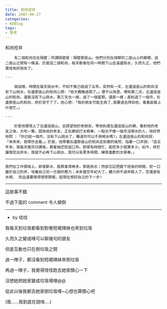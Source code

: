 ```yaml
---
title: 和尚挖井
date: 2007-06-27
categories:
- KDBlog
tags:
- 思考
---
```

和尚挖井


```
	有二個和尚住在隔壁；所謂隔壁是：隔壁那座山。他們分別在相鄰的二座山上的廟裡，這二座山之間有一條溪，於是這二個和尚，每天都會在同一時間下山去溪邊挑水，久而久之，他們便成為好朋友了。

---

	就這樣，時間在每天挑水中，不知不覺己經過了五年。突然有一天，左邊這座山的和尚沒有下山挑水，右邊那座山的和尚心想:「他大概睡過頭了。」便不以為意，哪知第二天，左邊這座山的和尚，還是沒有下山挑水，第三天也一樣，過了一個星期，還是一樣；直到過了一個月，右邊那座山的和尚，終於受不了了。他心想:「我的朋友可能生病了,我要過去拜訪他，看看能幫上什麼忙。」

---

	於是他便爬上了左邊這座山，去探望他的老朋友，等他到達左邊這座山的廟，看到他的老友之後，大吃一驚。因為他的老友，正在廟前打太極拳，一點也不像一個月沒喝水的人，他好奇地問 :「你巳經一個月，沒有下山挑水了，難道你可以不用喝水嗎?」左邊這座山的和尚說:「來來來，我帶你去看。」於是，他帶著右邊那座山的和尚走到廟的後院，指著一口井說:「這五年來，我每天做完功課後，都會抽空挖這口井。即使有時很忙，能挖多少就算多少。如今，終於讓我挖出井水，我就不必再下山挑水，我可以有更多時間，練我喜歡的太極拳。」

```

---

```
我們在工作領域上，即使薪水、股票拿得再多，那是挑水；而卻忘記把握下班後的時間，挖一口屬於自己的井，培養自己另一方面的實力；未來當您年紀大了，體力拚不過年輕人了，您還是有水喝， 而且還要喝得很悠閒喔，趁現在想好自己的下一步! 
```

---

這故事不錯

不過下面的 comment 令人傾倒

---

* by 哇哇

我每天到垃圾都看到對巷短裙辣妹也來到垃圾

久而久之變成哩可以聊幾句的朋友

但是互動也只在倒垃圾之間

過一陣子，都沒看到短裙辣妹來倒垃圾

再過一陣子，我覺得怪怪跑去她家關心一下

沒想她把她家變成垃圾場哩@@

從此以後我都去她家倒垃圾哩~心想也算關心吧

(我......我到底在說啥....)
